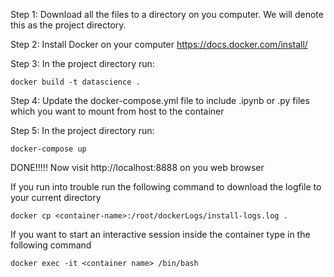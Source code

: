 Step 1: Download all the files to a directory on you computer. We will denote this as the project directory. 

Step 2: Install Docker on your computer https://docs.docker.com/install/

Step 3: In the project directory run:

	docker build -t datascience . 
	
Step 4: Update the docker-compose.yml file to include .ipynb or .py files which you want to mount from host to the container

Step 5: In the project directory run:

	docker-compose up 
	
	

DONE!!!!! Now visit http://localhost:8888 on you web browser 

 
If you run into trouble run the following command to download the logfile to your current directory

	docker cp <container-name>:/root/dockerLogs/install-logs.log .
	
If you want to start an interactive session inside the container type in the following command 

	docker exec -it <container name> /bin/bash
